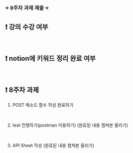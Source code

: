 ### ⭐️ 8주차 과제 제출 ⭐️

## ❗️ 강의 수강 여부
<br>

## ❗️ notion에 키워드 정리 완료 여부

<br>

## ❗️ 8주차 과제
1. POST 메소드 함수 작성 완료하기
   
   
<br/>

2. test 진행하기(postman 이용하기)
   (완료된 내용 켬쳐본 올리기)

<br/>

3. API Sheet 작성
   (완료된 내용 켬쳐본 올리기)
  

<br/>
